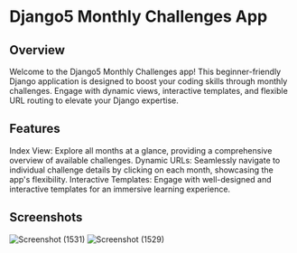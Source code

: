 # Django5 Monthly Challenges App
## Overview
Welcome to the Django5 Monthly Challenges app! This beginner-friendly Django application is designed to boost your coding skills through monthly challenges. Engage with dynamic views, interactive templates, and flexible URL routing to elevate your Django expertise.

## Features
Index View: Explore all months at a glance, providing a comprehensive overview of available challenges.
Dynamic URLs: Seamlessly navigate to individual challenge details by clicking on each month, showcasing the app's flexibility.
Interactive Templates: Engage with well-designed and interactive templates for an immersive learning experience.
## Screenshots
![Screenshot (1531)](https://github.com/striderzz/Django-Daily-Challenges-Webapp/assets/72110940/6e8889c4-3604-43e9-b10f-672a941868d1)
![Screenshot (1529)](https://github.com/striderzz/Django-Daily-Challenges-Webapp/assets/72110940/2528db54-a5af-4796-abbc-23d46f82fdf6)

